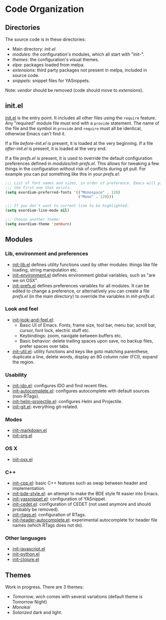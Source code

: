 # Code Organization

## Directories

The source code is in these directories:

* Main directory: *init.el*.
* *modules*: the configuration's modules, which all start with "init-".
* *themes*: the configuration's visual themes.
* *elpa*: packages loaded from melpa.
* *extensions*: third party packages not present in melpa, included in source
  code.
* *snippets*: snippet files for YASnippets.

Note: *vendor* should be removed (code should move to *extensions*).

## init.el

[init.el](https://raw.github.com/philippe-grenet/dot.emacs/master/init.el) is
the entry point. It includes all other files using the ```require```
feature. Any "required" module file must end with a ```provide```
statement. The name of the file and the symbol in ```provide``` and
```require``` must all be identical, otherwise Emacs can't find it.

If a file *before-init.el* is present, it is loaded at the very beginning. If a
file *after-init.el* is present, it is loaded at the very end.

If a file *prefs.el* is present, it is used to override the default
configuration preferences defined in *modules/init-prefs.el*. This allows for
tweaking a few things in the configuration without risk of conflicts during git
pull. For example you can put something like this in your *prefs.el*:

```lisp
;;; List of font names and sizes, in order of preference. Emacs will pick
;;; the first one that exists.
(setq exordium-preferred-fonts '(("Monospace" . 120)
                                 ("Mono" . 120)))

;;; If you don't want to current line to be highlighted:
(setq exordium-line-mode nil)

;;; Choose another theme:
(setq exordium-theme 'zenburn)
```

## Modules

### Lib, environment and preferences

* [init-lib.el](https://raw.github.com/philippe-grenet/dot.emacs/master/modules/init-lib.el)
  defines utility functions used by other modules: things like file loading,
  string manipulation etc.
* [init-environment.el](https://raw.github.com/philippe-grenet/dot.emacs/master/modules/init-environment.el)
  defines environment global variables, such as "are we on OSX".
* [init-prefs.el](https://raw.github.com/philippe-grenet/dot.emacs/master/modules/init-prefs.el)
  defines preferences variables for all modules. It can be edited to change a
  preference, or alternatively you can create a file *prefs.el* (in
  the main directory) to override the variables in *init-prefs.el*.

### Look and feel

* [init-look-and-feel.el](https://raw.github.com/philippe-grenet/dot.emacs/master/modules/init-look-and-feel.el):
  * Basic UI of Emacs. Fonts, frame size, tool bar, menu bar, scroll bar,
    cursor, font lock, electric stuff etc.
  * Keybindings: zoom, navigate between buffers etc.
  * Basic behavior: delete trailing spaces upon save, no backup files, prefer
    spaces over tabs.
* [init-util.el](https://raw.github.com/philippe-grenet/dot.emacs/master/modules/init-util.el):
  utility functions and keys like goto matching parenthese, duplicate a line,
  delete words, display an 80 column ruler (FCI), expand the region.

### Usability

* [init-ido.el](https://raw.github.com/philippe-grenet/dot.emacs/master/modules/init-ido.el):
  configures IDO and find recent files.
* [init-autocomplete.el](https://raw.github.com/philippe-grenet/dot.emacs/master/modules/init-autocomplete.el):
  configures autocomplete with default sources (non-RTags).
* [init-helm-projectile.el](https://raw.github.com/philippe-grenet/dot.emacs/master/modules/init-helm-projectile.el):
  configures Helm and Projectile.
* [init-git.el](https://raw.github.com/philippe-grenet/dot.emacs/master/modules/init-git.el):
  everything git-related.

### Modes

* [init-markdown.el](https://raw.github.com/philippe-grenet/dot.emacs/master/modules/init-markdown.el)
* [init-org.el](https://raw.github.com/philippe-grenet/dot.emacs/master/modules/init-org.el)

### OS X

* [init-osx.el](https://raw.github.com/philippe-grenet/dot.emacs/master/modules/init-osx.el)

### C++

* [init-cpp.el](https://raw.github.com/philippe-grenet/dot.emacs/master/modules/init-cpp.el):
  basic C++ features such as swap between header and implementation.
* [init-bde-style.el](https://raw.github.com/philippe-grenet/dot.emacs/master/modules/init-bde-style.el):
  an attempt to make the BDE style fit easier into Emacs.
* [init-yassnippet.el](https://raw.github.com/philippe-grenet/dot.emacs/master/modules/init-yasnippet.el):
  configuration of YASnippet.
* [init-cedet.el](https://raw.github.com/philippe-grenet/dot.emacs/master/modules/init-cedet.el):
  configuration of CEDET (not used anymore and should probably be removed).
* [init-rtags.el](https://raw.github.com/philippe-grenet/dot.emacs/master/modules/init-rtags.el):
  configuration of RTags.
* [init-header-autocomplete.el](https://raw.github.com/philippe-grenet/dot.emacs/master/modules/init-header-autocomplete.el):
  experimental autocomplete for header file names (which RTags does not do).

### Other languages

* [init-javascript.el](https://raw.github.com/philippe-grenet/dot.emacs/master/modules/init-javascript.el)
* [init-python.el](https://raw.github.com/philippe-grenet/dot.emacs/master/modules/init-python.el)
* [init-clojure.el](https://raw.github.com/philippe-grenet/dot.emacs/master/modules/init-clojure.el)

## Themes

Work in progress. There are 3 themes:

* *Tomorrow*, wich comes with several variations (default theme is Tomorrow
  Night)
* *Monokai*
* *Solarized* dark and light.
